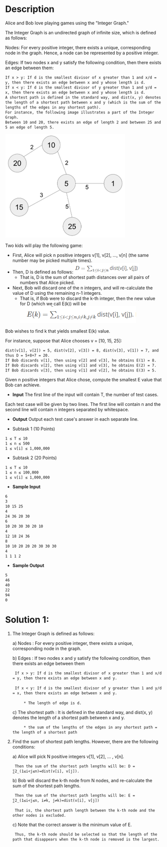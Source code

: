 # Description
Alice and Bob love playing games using the "Integer Graph."

The Integer Graph is an undirected graph of infinite size, which is defined as follows:

Nodes: For every positive integer, there exists a unique, corresponding node in the graph. Hence, a node can be represented by a positive integer.

Edges: If two nodes x and y satisfy the following condition, then there exists an edge between them:
```
If x > y: If d is the smallest divisor of x greater than 1 and x/d = y, then there exists an edge between x and y whose length is d.
If x < y: If d is the smallest divisor of y greater than 1 and y/d = x, then there exists an edge between x and y whose length is d.
A shortest path is defined in the standard way, and dist(x, y) denotes the length of a shortest path between x and y (which is the sum of the lengths of the edges in any shortest path).
For instance, the following image illustrates a part of the Integer Graph.
Between 10 and 20, there exists an edge of length 2 and between 25 and 5 an edge of length 5.
```
![image info](./1.png)

Two kids will play the following game:

* First, Alice will pick n positive integers v[1], v[2], ..., v[n] (the same number may be picked multiple times).
* Then, D is defined as follows: ![image info](./3.png)
    - That is, D is the sum of shortest path distances over all pairs of numbers that Alice picked.
* Next, Bob will discard one of the n integers, and will re-calculate the value of D using the remaining n-1 integers.
    - That is, if Bob were to discard the k-th integer, then the new value for D (which we call E(k)) will be ![image info](./2.png)

Bob wishes to find k that yields smallest E(k) value.

For instance, suppose that Alice chooses v = [10, 15, 25]:
```
dist(v[1], v[2]) = 5, dist(v[2], v[3]) = 8, dist(v[3], v[1]) = 7, and thus D = 5+8+7 = 20.
If Bob discards v[1], then using v[2] and v[3], he obtains E(1) = 8.
If Bob discards v[2], then using v[1] and v[3], he obtains E(2) = 7.
If Bob discards v[3], then using v[1] and v[2], he obtains E(3) = 5.
```

Given n positive integers that Alice chose, compute the smallest E value that Bob can achieve.

* **Input**
The first line of the input will contain T, the number of test cases.

Each test case will be given by two lines. The first line will contain n and the second line will contain n integers separated by whitespace.

* **Output**
Output each test case's answer in each separate line.

* Subtask 1 (10 Points)
```
1 ≤ T ≤ 10
1 ≤ n ≤ 500
1 ≤ v[i] ≤ 1,000,000
```
* Subtask 2 (20 Points)
```
1 ≤ T ≤ 10
1 ≤ n ≤ 100,000
1 ≤ v[i] ≤ 1,000,000
```

* **Sample Input**
```
6
3
10 15 25
4
24 36 20 30
6
10 20 30 30 20 10
4
12 18 24 36
8
10 10 20 20 20 30 30 30
4
1 1 1 2
```
* **Sample Output**
```
5
46
40
22
94
0
```

# Solution 1:
1) The Integer Graph is defined as follows:

    a) Nodes : For every positive integer, there exists a unique, corresponding node in the graph.

    b) Edges : If two nodes x and y satisfy the following condition, then there exists an edge between them

        If x > y: If d is the smallest divisor of x greater than 1 and x/d = y, then there exists an edge between x and y.

        If x < y: If d is the smallest divisor of y greater than 1 and y/d = x, then there exists an edge between x and y.

            * The length of edge is d.

    c) The shortest path : It is defined in the standard way, and dist(x, y) denotes the length of a shortest path between x and y.

            * the sum of the lengths of the edges in any shortest path = the length of a shortest path



2) Find the sum of shortest path lengths. However, there are the following conditions:

    a) Alice will pick N positive integers v[1], v[2], … , v[n].

        Then the sum of the shortest path lengths will be: D = ∑2_(1≤i<j≤n)=dist(v[i], v[j]).

    b) Bob will discard the k-th node from N nodes, and re-calculate the sum of the shortest path lengths.

        Then the sum of the shortest path lengths will be: E = ∑2_(1≤i<j≤n, i≠k, j≠k)=dist(v[i], v[j])

        That is, the shortest path length between the k-th node and the other nodes is excluded.

    c) Note that the correct answer is the minimum value of E.

        Thus, the k-th node should be selected so that the length of the path that disappears when the k-th node is removed is the largest.